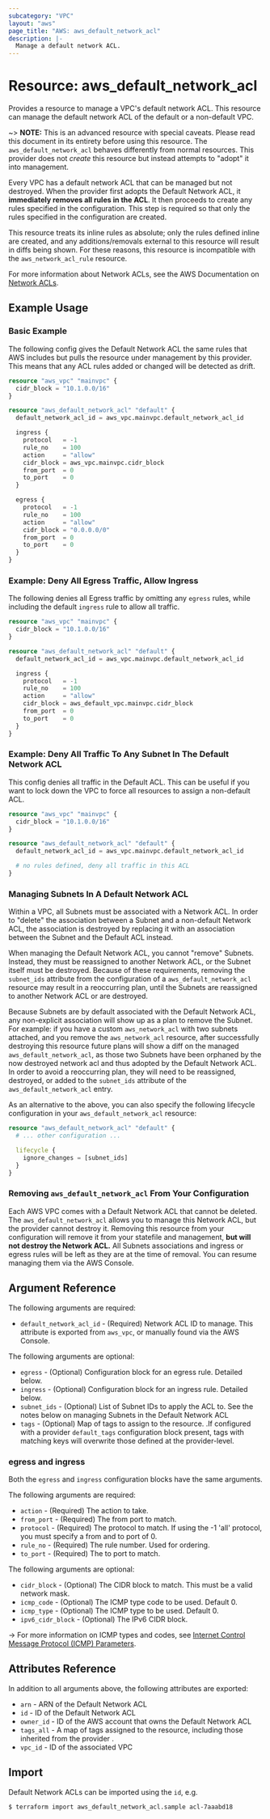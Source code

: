 ```yaml
---
subcategory: "VPC"
layout: "aws"
page_title: "AWS: aws_default_network_acl"
description: |-
  Manage a default network ACL.
---
```


# Resource: aws_default_network_acl

Provides a resource to manage a VPC's default network ACL. This resource can manage the default network ACL of the default or a non-default VPC.

~> **NOTE:** This is an advanced resource with special caveats. Please read this document in its entirety before using this resource. The `aws_default_network_acl` behaves differently from normal resources. This provider does not _create_ this resource but instead attempts to "adopt" it into management.

Every VPC has a default network ACL that can be managed but not destroyed. When the provider first adopts the Default Network ACL, it **immediately removes all rules in the ACL**. It then proceeds to create any rules specified in the configuration. This step is required so that only the rules specified in the configuration are created.

This resource treats its inline rules as absolute; only the rules defined inline are created, and any additions/removals external to this resource will result in diffs being shown. For these reasons, this resource is incompatible with the `aws_network_acl_rule` resource.

For more information about Network ACLs, see the AWS Documentation on [Network ACLs][aws-network-acls].

## Example Usage

### Basic Example

The following config gives the Default Network ACL the same rules that AWS includes but pulls the resource under management by this provider. This means that any ACL rules added or changed will be detected as drift.

```terraform
resource "aws_vpc" "mainvpc" {
  cidr_block = "10.1.0.0/16"
}

resource "aws_default_network_acl" "default" {
  default_network_acl_id = aws_vpc.mainvpc.default_network_acl_id

  ingress {
    protocol   = -1
    rule_no    = 100
    action     = "allow"
    cidr_block = aws_vpc.mainvpc.cidr_block
    from_port  = 0
    to_port    = 0
  }

  egress {
    protocol   = -1
    rule_no    = 100
    action     = "allow"
    cidr_block = "0.0.0.0/0"
    from_port  = 0
    to_port    = 0
  }
}
```

### Example: Deny All Egress Traffic, Allow Ingress

The following denies all Egress traffic by omitting any `egress` rules, while including the default `ingress` rule to allow all traffic.

```terraform
resource "aws_vpc" "mainvpc" {
  cidr_block = "10.1.0.0/16"
}

resource "aws_default_network_acl" "default" {
  default_network_acl_id = aws_vpc.mainvpc.default_network_acl_id

  ingress {
    protocol   = -1
    rule_no    = 100
    action     = "allow"
    cidr_block = aws_default_vpc.mainvpc.cidr_block
    from_port  = 0
    to_port    = 0
  }
}
```

### Example: Deny All Traffic To Any Subnet In The Default Network ACL

This config denies all traffic in the Default ACL. This can be useful if you want to lock down the VPC to force all resources to assign a non-default ACL.

```terraform
resource "aws_vpc" "mainvpc" {
  cidr_block = "10.1.0.0/16"
}

resource "aws_default_network_acl" "default" {
  default_network_acl_id = aws_vpc.mainvpc.default_network_acl_id

  # no rules defined, deny all traffic in this ACL
}
```

### Managing Subnets In A Default Network ACL

Within a VPC, all Subnets must be associated with a Network ACL. In order to "delete" the association between a Subnet and a non-default Network ACL, the association is destroyed by replacing it with an association between the Subnet and the Default ACL instead.

When managing the Default Network ACL, you cannot "remove" Subnets. Instead, they must be reassigned to another Network ACL, or the Subnet itself must be destroyed. Because of these requirements, removing the `subnet_ids` attribute from the configuration of a `aws_default_network_acl` resource may result in a reoccurring plan, until the Subnets are reassigned to another Network ACL or are destroyed.

Because Subnets are by default associated with the Default Network ACL, any non-explicit association will show up as a plan to remove the Subnet. For example: if you have a custom `aws_network_acl` with two subnets attached, and you remove the `aws_network_acl` resource, after successfully destroying this resource future plans will show a diff on the managed `aws_default_network_acl`, as those two Subnets have been orphaned by the now destroyed network acl and thus adopted by the Default Network ACL. In order to avoid a reoccurring plan, they will need to be reassigned, destroyed, or added to the `subnet_ids` attribute of the `aws_default_network_acl` entry.

As an alternative to the above, you can also specify the following lifecycle configuration in your `aws_default_network_acl` resource:

```terraform
resource "aws_default_network_acl" "default" {
  # ... other configuration ...

  lifecycle {
    ignore_changes = [subnet_ids]
  }
}
```

### Removing `aws_default_network_acl` From Your Configuration

Each AWS VPC comes with a Default Network ACL that cannot be deleted. The `aws_default_network_acl` allows you to manage this Network ACL, but the provider cannot destroy it. Removing this resource from your configuration will remove it from your statefile and management, **but will not destroy the Network ACL.** All Subnets associations and ingress or egress rules will be left as they are at the time of removal. You can resume managing them via the AWS Console.

## Argument Reference

The following arguments are required:

* `default_network_acl_id` - (Required) Network ACL ID to manage. This attribute is exported from `aws_vpc`, or manually found via the AWS Console.

The following arguments are optional:

* `egress` - (Optional) Configuration block for an egress rule. Detailed below.
* `ingress` - (Optional) Configuration block for an ingress rule. Detailed below.
* `subnet_ids` - (Optional) List of Subnet IDs to apply the ACL to. See the notes below on managing Subnets in the Default Network ACL
* `tags` - (Optional) Map of tags to assign to the resource. .If configured with a provider `default_tags` configuration block present, tags with matching keys will overwrite those defined at the provider-level.

### egress and ingress

Both the `egress` and `ingress` configuration blocks have the same arguments.

The following arguments are required:

* `action` - (Required) The action to take.
* `from_port` - (Required) The from port to match.
* `protocol` - (Required) The protocol to match. If using the -1 'all' protocol, you must specify a from and to port of 0.
* `rule_no` - (Required) The rule number. Used for ordering.
* `to_port` - (Required) The to port to match.

The following arguments are optional:

* `cidr_block` - (Optional) The CIDR block to match. This must be a valid network mask.
* `icmp_code` - (Optional) The ICMP type code to be used. Default 0.
* `icmp_type` - (Optional) The ICMP type to be used. Default 0.
* `ipv6_cidr_block` - (Optional) The IPv6 CIDR block.

-> For more information on ICMP types and codes, see [Internet Control Message Protocol (ICMP) Parameters](https://www.iana.org/assignments/icmp-parameters/icmp-parameters.xhtml).

## Attributes Reference

In addition to all arguments above, the following attributes are exported:

* `arn` - ARN of the Default Network ACL
* `id` - ID of the Default Network ACL
* `owner_id` - ID of the AWS account that owns the Default Network ACL
* `tags_all` - A map of tags assigned to the resource, including those inherited from the provider .
* `vpc_id` -  ID of the associated VPC

[aws-network-acls]: http://docs.aws.amazon.com/AmazonVPC/latest/UserGuide/VPC_ACLs.html

## Import

Default Network ACLs can be imported using the `id`, e.g.

```
$ terraform import aws_default_network_acl.sample acl-7aaabd18
```
